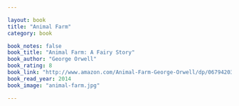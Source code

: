 ```yaml
---

layout: book
title: "Animal Farm"
category: book

book_notes: false
book_title: "Animal Farm: A Fairy Story"
book_author: "George Orwell"
book_rating: 8
book_link: "http://www.amazon.com/Animal-Farm-George-Orwell/dp/0679420398/"
book_read_year: 2014
book_image: "animal-farm.jpg"

---
```

